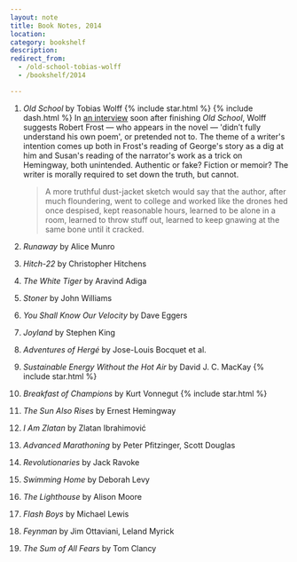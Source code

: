 ```yaml
---
layout: note
title: Book Notes, 2014
location:
category: bookshelf
description:
redirect_from:
  - /old-school-tobias-wolff
  - /bookshelf/2014

---
```


<aside></aside>

1. _Old School_ by Tobias Wolff {% include star.html %} {% include dash.html 
   %} In [an interview][pr] soon after finishing _Old School_, Wolff suggests
   Robert Frost — who appears in the novel — 'didn’t fully understand his own
   poem', or pretended not to. The theme of a writer's intention comes up both
   in Frost's reading of George's story as a dig at him and Susan's reading of
   the narrator's work as a trick on Hemingway, both unintended. Authentic or
   fake? Fiction or memoir? The writer is morally required to set down the
   truth, but cannot.

   > A more truthful dust-jacket sketch would say that the author, after much
   floundering, went to college and worked like the drones hed once despised,
   kept reasonable hours, learned to be alone in a room, learned to throw stuff
   out, learned to keep gnawing at the same bone until it cracked.

1. _Runaway_ by Alice Munro

1. _Hitch-22_ by Christopher Hitchens

1. _The White Tiger_ by Aravind Adiga

1. _Stoner_ by John Williams

1. _You Shall Know Our Velocity_ by Dave Eggers

1. _Joyland_ by Stephen King

1. _Adventures of Hergé_ by Jose-Louis Bocquet et al.

1. _Sustainable Energy Without the Hot Air_ by David J. C. MacKay {% include star.html %}

1. _Breakfast of Champions_ by Kurt Vonnegut {% include star.html %}

1. _The Sun Also Rises_ by Ernest Hemingway

1. _I Am Zlatan_ by Zlatan Ibrahimović

1. _Advanced Marathoning_ by Peter Pfitzinger, Scott Douglas

1. _Revolutionaries_ by Jack Ravoke

1. _Swimming Home_ by Deborah Levy

1. _The Lighthouse_ by Alison Moore

1. _Flash Boys_ by Michael Lewis

1. _Feynman_ by Jim Ottaviani, Leland Myrick

1. _The Sum of All Fears_ by Tom Clancy

[pr]: http://www.theparisreview.org/interviews/5391/the-art-of-fiction-no-183-tobias-wolff
